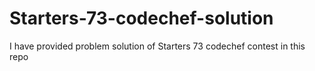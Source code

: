 # Starters-73-codechef-solution
I have provided problem solution of Starters 73 codechef contest in this repo
